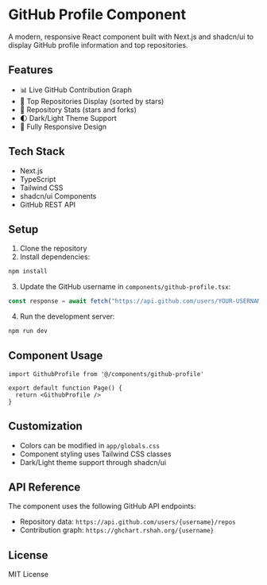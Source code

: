 # GitHub Profile Component

A modern, responsive React component built with Next.js and shadcn/ui to display GitHub profile information and top repositories.

## Features

- 📊 Live GitHub Contribution Graph
- 📌 Top Repositories Display (sorted by stars)
- 🎯 Repository Stats (stars and forks)
- 🌓 Dark/Light Theme Support
- 📱 Fully Responsive Design

## Tech Stack

- Next.js
- TypeScript
- Tailwind CSS
- shadcn/ui Components
- GitHub REST API

## Setup

1. Clone the repository
2. Install dependencies:
```bash
npm install
```
3. Update the GitHub username in `components/github-profile.tsx`:
```typescript
const response = await fetch("https://api.github.com/users/YOUR-USERNAME/repos")
```
4. Run the development server:
```bash
npm run dev
```

## Component Usage

```tsx
import GithubProfile from '@/components/github-profile'

export default function Page() {
  return <GithubProfile />
}
```

## Customization

- Colors can be modified in `app/globals.css`
- Component styling uses Tailwind CSS classes
- Dark/Light theme support through shadcn/ui

## API Reference

The component uses the following GitHub API endpoints:
- Repository data: `https://api.github.com/users/{username}/repos`
- Contribution graph: `https://ghchart.rshah.org/{username}`

## License

MIT License
